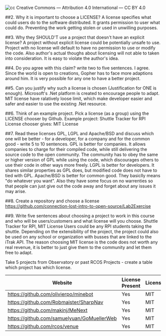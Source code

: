 ![cc](https://licensebuttons.net/l/by/3.0/88x31.png) Creative Commons — Attribution 4.0 International — CC BY 4.0

##2. Why it is important to choose a LICENSE?
A license specifies what could users do to the software distributed. It grants permission to user what could do. Preventing the work getting stolen or used in unwilling purposes.

##3. Why they SHOULD'T use a project that doesn't have an explicit license?
A project without explicit license could be potentially unsafe to use. Project with no license will default to have no permission to use or modify the code. Also author's actual thoughs about licensing will not able to taken into consideration. It is easy to violate the author's idea.

##4. Do you agree with this claim? write two to five sentences.
I agree. Since the world is open to creations, Gopher has to face more adaptions around him. It is very possible for any one to have a better project.

##5. Can you justify why such a license is chosen (Justification for ONE is enough).
Microsoft's .Net platform is created to encourage people to adapt. MIT license have ralatively loose limit, which make developer easier and safer and easier to use the existing .Net resource.

##6. Think of an example project. Pick a license (as a group) using the LICENSE chooser by Github.
Example project: Shuttle Tracker for RPI
License chooser gives: MIT License

##7. Read these licenses GPL, LGPL and Apache/BSD and discuss which one will be better - for a developer, for a company and for the common good - write 5 to 10 sentences.
GPL is better for companies. It allows companies to charge for their compiled code, while still delivering the source code to the open community. The community has to obey the same or higher version of GPL while using the code, which discourages others to use their code in other ways more freely.
LGPL is better for developers. It shares similar properties as GPL does, but modified code does not have to tied with GPL.
Apache/BSD is better for common good. They basiclly means "do whatever you want". Also they have some focus on no warrenties so that people can just give out the code away and forget about any issues it may arise.

##8. Create a repository and choose a license
https://github.com/connection-lost-intro-to-open-source/Lab2Exercise

##9. Write five sentences about choosing a project to work in this course and who will be users/customers and what license will you choose.
Shuttle Tracker for RPI, MIT License
Users could be any RPI students taking the shuttle. Depending on the extensibility of the project, the project could also be used on any school or organization with busses that are linked to the iTrak API. The reason choosing MIT license is the code does not worth any real revenue, it is better to just give them to the community and let them free to adapt.

Take 5 projects from Observatory or past RCOS Projects - create a table which project has which license.

Website | License Present | License
---------|:----------|:-------
https://github.com/olivierpo/minebot | Yes | MIT
https://github.com/Robmaister/SharpNav | Yes | MIT
https://github.com/makinj/MeNext | Yes | MIT
https://github.com/samuelyuan/GoMuellerWeb | Yes | MIT
https://github.com/rcos/venue | Yes | MIT
